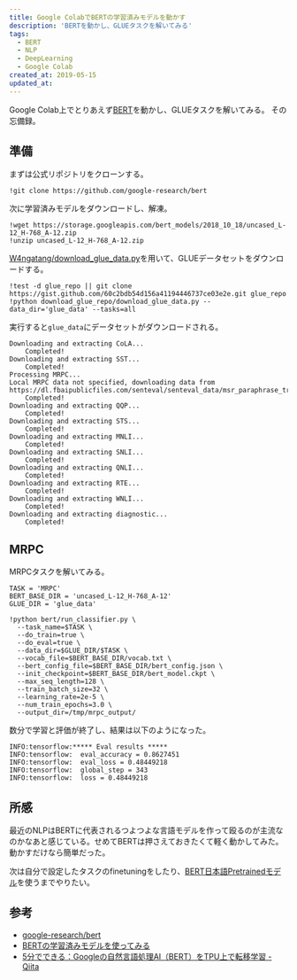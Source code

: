```yaml
---
title: Google ColabでBERTの学習済みモデルを動かす
description: 'BERTを動かし、GLUEタスクを解いてみる'
tags:
  - BERT
  - NLP
  - DeepLearning
  - Google Colab
created_at: 2019-05-15
updated_at: 
---
```


Google Colab上でとりあえず[BERT](https://github.com/google-research/bert)を動かし、GLUEタスクを解いてみる。
その忘備録。

## 準備
まずは公式リポジトリをクローンする。

```shell
!git clone https://github.com/google-research/bert
```

次に学習済みモデルをダウンロードし、解凍。

```shell
!wget https://storage.googleapis.com/bert_models/2018_10_18/uncased_L-12_H-768_A-12.zip
!unzip uncased_L-12_H-768_A-12.zip
```

[W4ngatang/download_glue_data.py](https://gist.github.com/W4ngatang/60c2bdb54d156a41194446737ce03e2e)を用いて、GLUEデータセットをダウンロードする。

```shell
!test -d glue_repo || git clone https://gist.github.com/60c2bdb54d156a41194446737ce03e2e.git glue_repo
!python download_glue_repo/download_glue_data.py --data_dir='glue_data' --tasks=all
```

実行すると`glue_data`にデータセットがダウンロードされる。

```shell
Downloading and extracting CoLA...
	Completed!
Downloading and extracting SST...
	Completed!
Processing MRPC...
Local MRPC data not specified, downloading data from https://dl.fbaipublicfiles.com/senteval/senteval_data/msr_paraphrase_train.txt
	Completed!
Downloading and extracting QQP...
	Completed!
Downloading and extracting STS...
	Completed!
Downloading and extracting MNLI...
	Completed!
Downloading and extracting SNLI...
	Completed!
Downloading and extracting QNLI...
	Completed!
Downloading and extracting RTE...
	Completed!
Downloading and extracting WNLI...
	Completed!
Downloading and extracting diagnostic...
	Completed!
```

## MRPC
MRPCタスクを解いてみる。

```shell
TASK = 'MRPC'
BERT_BASE_DIR = 'uncased_L-12_H-768_A-12'
GLUE_DIR = 'glue_data'

!python bert/run_classifier.py \
  --task_name=$TASK \
  --do_train=true \
  --do_eval=true \
  --data_dir=$GLUE_DIR/$TASK \
  --vocab_file=$BERT_BASE_DIR/vocab.txt \
  --bert_config_file=$BERT_BASE_DIR/bert_config.json \
  --init_checkpoint=$BERT_BASE_DIR/bert_model.ckpt \
  --max_seq_length=128 \
  --train_batch_size=32 \
  --learning_rate=2e-5 \
  --num_train_epochs=3.0 \
  --output_dir=/tmp/mrpc_output/
```

数分で学習と評価が終了し、結果は以下のようになった。

```shell
INFO:tensorflow:***** Eval results *****
INFO:tensorflow:  eval_accuracy = 0.8627451
INFO:tensorflow:  eval_loss = 0.48449218
INFO:tensorflow:  global_step = 343
INFO:tensorflow:  loss = 0.48449218
```

## 所感
最近のNLPはBERTに代表されるつよつよな言語モデルを作って殴るのが主流なのかなあと感じている。せめてBERTは押さえておきたくて軽く動かしてみた。
動かすだけなら簡単だった。

次は自分で設定したタスクのfinetuningをしたり、[BERT日本語Pretrainedモデル](http://nlp.ist.i.kyoto-u.ac.jp/index.php?BERT%E6%97%A5%E6%9C%AC%E8%AA%9EPretrained%E3%83%A2%E3%83%87%E3%83%AB)を使うまでやりたい。


## 参考
- [google-research/bert
](https://github.com/google-research/bert)
- [BERTの学習済みモデルを使ってみる](https://techblog.nhn-techorus.com/archives/12978)
- [5分でできる：Googleの自然言語処理AI（BERT）をTPU上で転移学習 - Qiita](https://qiita.com/uedake722/items/fb9877fc45224353b44b)